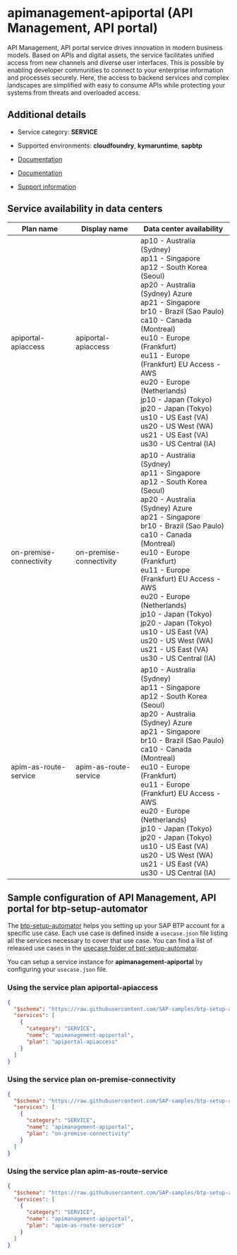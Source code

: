 # apimanagement-apiportal (API Management, API portal)

API Management, API portal service drives innovation in modern business models. Based on APIs and digital assets, the service facilitates unified access from new channels and diverse user interfaces. This is possible by enabling developer communities to connect to your enterprise information and processes securely. Here, the access to backend services and complex landscapes are simplified with easy to consume APIs while protecting your systems from threats and overloaded access.

## Additional details
- Service category: **SERVICE**
- Supported environments: **cloudfoundry**, **kymaruntime**, **sapbtp**

- [Documentation](https://help.sap.com/viewer/product/SAP_CLOUD_PLATFORM_API_MANAGEMENT)
- [Documentation](https://help.hana.ondemand.com/apim_od/frameset.htm)
- [Support information](https://help.sap.com/viewer/66d066d903c2473f81ec33acfe2ccdb4/Cloud/en-US/e765066197904519a730c3bca40f28b0.html)

## Service availability in data centers

| Plan name | Display name | Data center availability  |
|------|----------------|---------------------------|
|  apiportal-apiaccess  |  apiportal-apiaccess  | ap10 - Australia (Sydney)<br> ap11 - Singapore<br> ap12 - South Korea (Seoul)<br> ap20 - Australia (Sydney) Azure<br> ap21 - Singapore<br> br10 - Brazil (Sao Paulo)<br> ca10 - Canada (Montreal)<br> eu10 - Europe (Frankfurt)<br> eu11 - Europe (Frankfurt) EU Access - AWS<br> eu20 - Europe (Netherlands)<br> jp10 - Japan (Tokyo)<br> jp20 - Japan (Tokyo)<br> us10 - US East (VA)<br> us20 - US West (WA)<br> us21 - US East (VA)<br> us30 - US Central (IA)  |
|  on-premise-connectivity  |  on-premise-connectivity  | ap10 - Australia (Sydney)<br> ap11 - Singapore<br> ap12 - South Korea (Seoul)<br> ap20 - Australia (Sydney) Azure<br> ap21 - Singapore<br> br10 - Brazil (Sao Paulo)<br> ca10 - Canada (Montreal)<br> eu10 - Europe (Frankfurt)<br> eu11 - Europe (Frankfurt) EU Access - AWS<br> eu20 - Europe (Netherlands)<br> jp10 - Japan (Tokyo)<br> jp20 - Japan (Tokyo)<br> us10 - US East (VA)<br> us20 - US West (WA)<br> us21 - US East (VA)<br> us30 - US Central (IA)  |
|  apim-as-route-service  |  apim-as-route-service  | ap10 - Australia (Sydney)<br> ap11 - Singapore<br> ap12 - South Korea (Seoul)<br> ap20 - Australia (Sydney) Azure<br> ap21 - Singapore<br> br10 - Brazil (Sao Paulo)<br> ca10 - Canada (Montreal)<br> eu10 - Europe (Frankfurt)<br> eu11 - Europe (Frankfurt) EU Access - AWS<br> eu20 - Europe (Netherlands)<br> jp10 - Japan (Tokyo)<br> jp20 - Japan (Tokyo)<br> us10 - US East (VA)<br> us20 - US West (WA)<br> us21 - US East (VA)<br> us30 - US Central (IA)  |

## Sample configuration of **API Management, API portal** for btp-setup-automator

The [btp-setup-automator](https://github.com/SAP-samples/btp-setup-automator) helps you setting up your SAP BTP account for a specific use case. Each use case is defined inside a `usecase.json` file listing all the services necessary to cover that use case. You can find a list of released use cases in the [usecase folder of bpt-setup-automator](https://github.com/SAP-samples/btp-setup-automator/tree/main/usecases).

You can setup a service instance for **apimanagement-apiportal** by configuring your `usecase.json` file.

### Using the service plan **apiportal-apiaccess**

```json
{
  "$schema": "https://raw.githubusercontent.com/SAP-samples/btp-setup-automator/main/libs/btpsa-usecase.json",
  "services": [
    {
      "category": "SERVICE",
      "name": "apimanagement-apiportal",
      "plan": "apiportal-apiaccess"
    }
  ]
}
```

### Using the service plan **on-premise-connectivity**

```json
{
  "$schema": "https://raw.githubusercontent.com/SAP-samples/btp-setup-automator/main/libs/btpsa-usecase.json",
  "services": [
    {
      "category": "SERVICE",
      "name": "apimanagement-apiportal",
      "plan": "on-premise-connectivity"
    }
  ]
}
```

### Using the service plan **apim-as-route-service**

```json
{
  "$schema": "https://raw.githubusercontent.com/SAP-samples/btp-setup-automator/main/libs/btpsa-usecase.json",
  "services": [
    {
      "category": "SERVICE",
      "name": "apimanagement-apiportal",
      "plan": "apim-as-route-service"
    }
  ]
}
```
